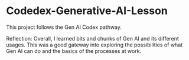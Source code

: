 # Codedex-Generative-AI-Lesson
This project follows the Gen AI Codex pathway.

Reflection:
Overall, I learned bits and chunks of Gen AI and its different usages.
This was a good gateway into exploring the possibilities of what Gen AI can do and the basics of the processes at work.